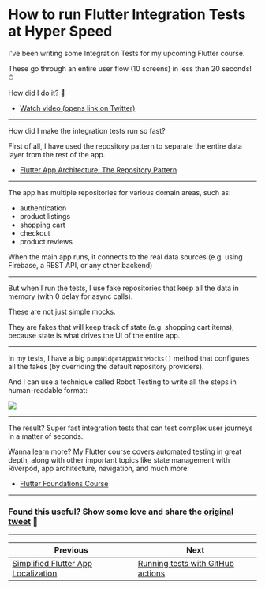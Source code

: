 # How to run Flutter Integration Tests at Hyper Speed

I've been writing some Integration Tests for my upcoming Flutter course.

These go through an entire user flow (10 screens) in less than 20 seconds! ⏱

How did I do it? 🧵

- [Watch video (opens link on Twitter)](https://twitter.com/biz84/status/1488529134431186946)

---

How did I make the integration tests run so fast?

First of all, I have used the repository pattern to separate the entire data layer from the rest of the app.

- [Flutter App Architecture: The Repository Pattern](https://codewithandrea.com/articles/flutter-repository-pattern/)

---

The app has multiple repositories for various domain areas, such as:

- authentication
- product listings
- shopping cart
- checkout
- product reviews

When the main app runs, it connects to the real data sources (e.g. using Firebase, a REST API, or any other backend)

---

But when I run the tests, I use fake repositories that keep all the data in memory (with 0 delay for async calls).

These are not just simple mocks.

They are fakes that will keep track of state (e.g. shopping cart items), because state is what drives the UI of the entire app.

---

In my tests, I have a big `pumpWidgetAppWithMocks()` method that configures all the fakes (by overriding the default repository providers).

And I can use a technique called Robot Testing to write all the steps in human-readable format:

![](025-full-purchase-flow.png)

---

The result? Super fast integration tests that can test complex user journeys in a matter of seconds.

Wanna learn more? My Flutter course covers automated testing in great depth, along with other important topics like state management with Riverpod, app architecture, navigation, and much more:

- [Flutter Foundations Course](https://codewithandrea.com/courses/flutter-foundations/)

---

### Found this useful? Show some love and share the [original tweet](https://twitter.com/biz84/status/1488529134431186946) 🙏

---

| Previous | Next |
| -------- | ---- |
| [Simplified Flutter App Localization](../0024-simplified-flutter-app-localization/index.md) | [Running tests with GitHub actions](../0026-running-tests-with-github-actions/index.md) |

<!-- TODO:REPLACE -->